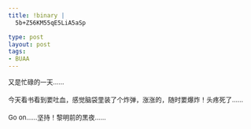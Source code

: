 ```yaml
--- 
title: !binary |
  5b+Z56KM55qE5LiA5aSp

type: post
layout: post
tags: 
- BUAA
---
```

<span style="font-size: small;">又是忙碌的一天……</span><br/><br/><span style="font-size: small;">今天看书看到要吐血，感觉脑袋里装了个炸弹，涨涨的，随时要爆炸！头疼死了……</span><br/><br/><span style="font-size: small;">Go on……坚持！黎明前的黑夜……</span>

